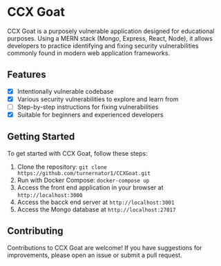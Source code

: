 # CCX Goat

CCX Goat is a purposely vulnerable application designed for educational purposes. Using a MERN stack (Mongo, Express, React, Node), it allows developers to practice identifying and fixing security vulnerabilities commonly found in modern web application frameworks.

## Features

- [x] Intentionally vulnerable codebase
- [x] Various security vulnerabilities to explore and learn from
- [ ] Step-by-step instructions for fixing vulnerabilities
- [x] Suitable for beginners and experienced developers

## Getting Started

To get started with CCX Goat, follow these steps:

1. Clone the repository: `git clone https://github.com/turnernator1/CCXGoat.git`
2. Run with Docker Compose: `docker-compose up`
3. Access the front end application in your browser at `http://localhost:3000`
4. Access the bacck end server at `http://localhost:3001`
5. Access the Mongo database at `http://localhost:27017`

## Contributing

Contributions to CCX Goat are welcome! If you have suggestions for improvements, please open an issue or submit a pull request.


